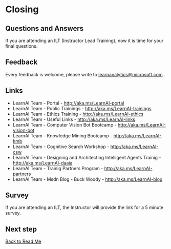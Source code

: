 # Closing

## Questions and Answers

If you are attending an ILT (Instructor Lead Training), now it is time for your final questions.

## Feedback

Every feedback is welcome, please write to learnanalytics@microsoft.com .

## Links

+ LearnAI Team - Portal - <http://aka.ms/LearnAI-portal>
+ LearnAI Team - Public Trainings - <http://aka.ms/LearnAI-trainings>
+ LearnAI Team - Ethics Training - <http://aka.ms/LearnAI-ethics>
+ LearnAI Team - Useful Links - <http://aka.ms/LearnAI-links>
+ LearnAI Team - Computer Vision Bot Bootcamp - <http://aka.ms/LearnAI-vision-bot>
+ LearnAI Team - Knowledge Mining Bootcamp - <http://aka.ms/LearnAI-kmb>
+ LearnAI Team - Cognitive Search Workshop - <http://aka.ms/LearnAI-csw>
+ LearnAI Team - Designing and Architecting Intelligent Agents Trainig - <http://aka.ms/LearnAI-daaia>
+ LearnAI Team - Trainig Partners Program - <http://aka.ms/LearnAI-partners>
+ LearnAI Team - Msdn Blog - Buck Woody - <http://aka.ms/LearnAI-blog>

## Survey

If you are attending an ILT, the Instructor will provide the link for a 5 minute survey.

## Next step

[Back to Read Me](../../README.md)